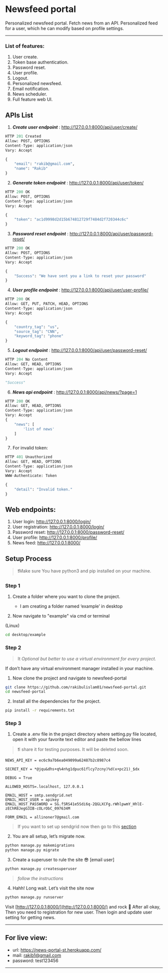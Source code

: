 # Newsfeed portal
Personalized newsfeed portal. Fetch news from an API. Personalized feed for a user, which he 
can modify based on profile settings.
___
### List of features:
1. User create.
2. Token base authentication.
3. Password reset.
4. User profile.
5. Logout.
6. Personalized newsfeed.
7. Email notification.
8. News scheduler.
9. Full feature web UI.

## APIs List
1. ***Create user endpoint*** : http://127.0.0.1:8000/api/user/create/
```python
HTTP 201 Created
Allow: POST, OPTIONS
Content-Type: application/json
Vary: Accept

{
    "email": "rakib@gmail.com",
    "name": "Rakib"
}
```
2. ***Generate token endpoint*** : http://127.0.0.1:8000/api/user/token/
```python
HTTP 200 OK
Allow: POST, OPTIONS
Content-Type: application/json
Vary: Accept

{
    "token": "ac1d9998d2d15b674812729f7484d2f720344c6c"
}
```
3. ***Password reset endpoint*** : http://127.0.0.1:8000/api/user/password-reset/
```python
HTTP 200 OK
Allow: POST, OPTIONS
Content-Type: application/json
Vary: Accept

{
    "Success": "We have sent you a link to reset your password"
}
```
4. ***User profile endpoint*** : http://127.0.0.1:8000/api/user/user-profile/
```python
HTTP 200 OK
Allow: GET, PUT, PATCH, HEAD, OPTIONS
Content-Type: application/json
Vary: Accept

{
    "country_tag": "us",
    "source_tag": "CNN",
    "keyword_tag": "phone"
}
```
5. ***Logout endpoint*** : http://127.0.0.1:8000/api/user/password-reset/
```python
HTTP 204 No Content
Allow: GET, HEAD, OPTIONS
Content-Type: application/json
Vary: Accept

"Success"
```
6. ***News api endpoint*** : http://127.0.0.1:8000/api/news/?page=1
```python
HTTP 200 OK
Allow: GET, HEAD, OPTIONS
Content-Type: application/json
Vary: Accept
{
    "news": [
        'list of news'
    ]
}
```
7. For invalid token:
```python
HTTP 401 Unauthorized
Allow: GET, HEAD, OPTIONS
Content-Type: application/json
Vary: Accept
WWW-Authenticate: Token

{
    "detail": "Invalid token."
}
```
## Web endpoints:
1. User login: http://127.0.0.1:8000/login/
2. User registration: http://127.0.0.1:8000/login/
3. Password reset: http://127.0.0.1:8000/password-reset/
4. User profile: http://127.0.0.1:8000/profile/
5. News feed: http://127.0.0.1:8000/


## Setup Process
> ❗Make sure You have python3 and pip installed on your machine.

### Step 1

1. Create a folder where you want to clone the project.
   - I am creating a folder named ‘example’ in desktop

2. Now navigate to "example" via cmd or terminal

(Linux)

```bash
cd desktop/example
```

### Step 2

> It️ *Optional but better to use a virtual environment for every project.*

If don’t have any virtual environment manager installed in your machine.


1. Now clone the project and navigate to newsfeed-portal

```bash
git clone https://github.com/rakibulislam01/newsfeed-portal.git
cd newsfeed-portal
```

2. Install all the dependencies for the project.


```bash
pip install -r requirements.txt
```

### Step 3

1. Create a .env file in the project directory where setting.py file located, 
   open it with your favorite text editor and paste the bellow lines

>❗I share it for testing purposes. It will be deleted soon.
```.env
NEWS_API_KEY = ec6c9a7b6ea049099a62487b2c8987c4

SECRET_KEY = *@jqu&dhs+q%4n%g1dpuc61flcy7zcny)%d(x+pc21)_$dx

DEBUG = True

ALLOWED_HOSTS=.localhost, 127.0.0.1

EMAIL_HOST = smtp.sendgrid.net
EMAIL_HOST_USER = apikey
EMAIL_HOST_PASSWORD = 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

FORM_EMAIL = allinoner7@gmail.com
```

> If you want to set up sendgrid now then go to this [section](https://sendgrid.com/)

2. You are all setup, let’s migrate now.

```bash
python manage.py makemigrations
python manage.py migrate
```

3. Create a superuser to rule the site 😎 [email user]

```bash
python manage.py createsuperuser

```

> *follow the instructions*

4. Hahh! Long wait. Let’s visit the site now

```bash
python manage.py runserver
```

Visit [http://127.0.0.1:8000/](http://127.0.0.1:8000/) and rock 🤘
After all okay, Then you need to registration for new user. Then login and update
user setting for getting news.

---
## For live view: 
- url: https://news-portal-st.herokuapp.com/
- mail: rakib1@gmail.com
- password: test123456
---




